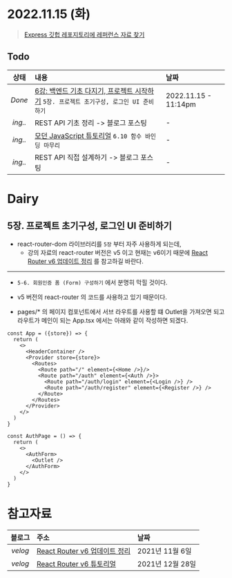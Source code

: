 # 2022.11.15 (화)

> [Express 깃헙 레포지토리에 레퍼런스 자료 찾기](https://github.com/gclogs/memo-application/tree/main/backend)

## Todo
| 상태 | 내용 | 날짜 |
|:---:|:---|:---|
| *Done* | [6강: 백엔드 기초 다지기, 프로젝트 시작하기](https://backend-intro.vlpt.us/) `5장. 프로젝트 초기구성, 로그인 UI 준비하기` | 2022.11.15 - 11:14pm |
| *ing..* | REST API 기초 정리 -> 블로그 포스팅 | - |
| *ing..* | [모던 JavaScript 튜토리얼](https://ko.javascript.info/) `6.10 함수 바인딩 마무리` | - |
| *ing..* | REST API 직접 설계하기 -> 블로그 포스팅 | - |

# Dairy
## 5장. 프로젝트 초기구성, 로그인 UI 준비하기
- react-router-dom 라이브러리를 `5장` 부터 자주 사용하게 되는데,
  - 강의 자료의 react-router 버전은 v5 이고 현재는 v6이기 때문에 [React Router v6 업데이트 정리](https://velog.io/@ksmfou98/React-Router-v6-%EC%97%85%EB%8D%B0%EC%9D%B4%ED%8A%B8-%EC%A0%95%EB%A6%AC) 를 참고하길 바란다.


---

- `5-6. 회원인증 폼 (Form) 구성하기` 에서 분명히 막힐 것이다.
- v5 버전의 react-router 의 코드를 사용하고 있기 때문이다.

- pages/* 의 페이지 컴포넌트에서 서브 라우트를 사용할 떄 Outlet을 가져오면 되고 라우트가 메인이 되는 App.tsx 에서는 아래와 같이 작성하면 되겠다.

```tsx
const App = ({store}) => {
  return (
    <>
      <HeaderContainer />
      <Provider store={store}>
        <Routes>
          <Route path="/" element={<Home />}/>
          <Route path="/auth" element={<Auth />}>
            <Route path="/auth/login" element={<Login />} />
            <Route path="/auth/register" element={<Register />} />
          </Route>
        </Routes>
      </Provider>
    </>
  )
}
```

```tsx
const AuthPage = () => {
  return (
    <>
      <AuthForm>
        <Outlet />
      </AuthForm>
    </>
  )
}
```


# 참고자료 

| 블로그 | 주소 | 날짜 |
|:---:|:---|:---|
| *velog* | [React Router v6 업데이트 정리](https://velog.io/@ksmfou98/React-Router-v6-%EC%97%85%EB%8D%B0%EC%9D%B4%ED%8A%B8-%EC%A0%95%EB%A6%AC) | 2021년 11월 6일 | 
| *velog* | [React Router v6 튜토리얼](https://velog.io/@velopert/react-router-v6-tutorial) | 2021년 12월 28일 |